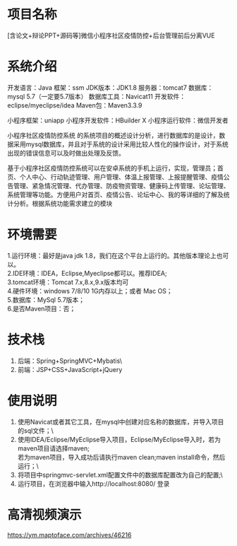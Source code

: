 # 项目名称

[含论文+辩论PPT+源码等]微信小程序社区疫情防控+后台管理前后分离VUE

# 系统介绍
开发语言：Java
框架：ssm
JDK版本：JDK1.8
服务器：tomcat7
数据库：mysql 5.7（一定要5.7版本）
数据库工具：Navicat11
开发软件：eclipse/myeclipse/idea
Maven包：Maven3.3.9

小程序框架：uniapp
小程序开发软件：HBuilder X
小程序运行软件：微信开发者




小程序社区疫情防控系统 的系统项目的概述设计分析，进行数据库的是设计，数据采用mysql数据库，并且对于系统的设计采用比较人性化的操作设计，对于系统出现的错误信息可以及时做出处理及反馈。

基于小程序社区疫情防控系统可以在安卓系统的手机上运行，实现，管理员；首页、个人中心、行动轨迹管理、用户管理、体温上报管理、上报提醒管理、疫情公告管理、紧急情况管理、代办管理、防疫物资管理、健康码上传管理、论坛管理、系统管理等功能。方便用户对首页、疫情公告、论坛中心、我的等详细的了解及统计分析。根据系统功能需求建立的模块

# 环境需要

1.运行环境：最好是java jdk 1.8，我们在这个平台上运行的。其他版本理论上也可以。\
2.IDE环境：IDEA，Eclipse,Myeclipse都可以。推荐IDEA;\
3.tomcat环境：Tomcat 7.x,8.x,9.x版本均可\
4.硬件环境：windows 7/8/10 1G内存以上；或者 Mac OS； \
5.数据库：MySql 5.7版本；\
6.是否Maven项目：否；

# 技术栈

1. 后端：Spring+SpringMVC+Mybatis\
2. 前端：JSP+CSS+JavaScript+jQuery

# 使用说明

1. 使用Navicat或者其它工具，在mysql中创建对应名称的数据库，并导入项目的sql文件；\
2. 使用IDEA/Eclipse/MyEclipse导入项目，Eclipse/MyEclipse导入时，若为maven项目请选择maven;\
若为maven项目，导入成功后请执行maven clean;maven install命令，然后运行；\
3. 将项目中springmvc-servlet.xml配置文件中的数据库配置改为自己的配置;\
4. 运行项目，在浏览器中输入http://localhost:8080/ 登录

# 高清视频演示

https://ym.maptoface.com/archives/46216


​